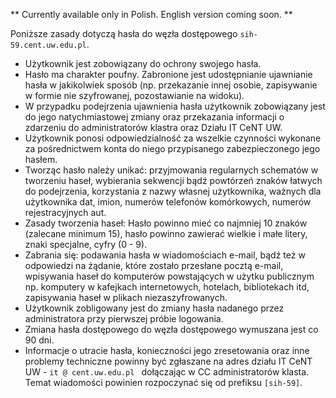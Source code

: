 ** Currently available only in Polish. English version coming soon. **

Poniższe zasady dotyczą hasła do węzła dostępowego <code>sih-59.cent.uw.edu.pl</code>.

- Użytkownik jest zobowiązany do ochrony swojego hasła.
- Hasło ma charakter poufny. Zabronione jest udostępnianie ujawnianie hasła w jakikolwiek sposób (np. przekazanie innej osobie, zapisywanie w formie nie szyfrowanej, pozostawianie na widoku).
- W przypadku podejrzenia ujawnienia hasła użytkownik zobowiązany jest do jego natychmiastowej zmiany oraz przekazania informacji o zdarzeniu do administratorów klastra oraz Działu IT CeNT UW.
- Użytkownik ponosi odpowiedzialność za wszelkie czynności wykonane za pośrednictwem konta do niego przypisanego zabezpieczonego jego hasłem.
- Tworząc hasło należy unikać: przyjmowania regularnych schematów w tworzeniu haseł, wybierania sekwencji bądź powtórzeń znaków łatwych do podejrzenia, korzystania z nazwy własnej użytkownika, ważnych dla użytkownika dat, imion, numerów telefonów komórkowych, numerów rejestracyjnych aut.
- Zasady tworzenia haseł: Hasło powinno mieć co najmniej 10 znaków (zalecane minimum 15), hasło powinno zawierać wielkie i małe litery, znaki specjalne, cyfry (0 - 9).
- Zabrania się: podawania hasła w wiadomościach e-mail, bądź też w odpowiedzi na żądanie, które zostało przesłane pocztą e-mail, wpisywania haseł do komputerów powstających w użytku publicznym np. komputery w kafejkach internetowych, hotelach, bibliotekach itd, zapisywania haseł w plikach niezaszyfrowanych.
- Użytkownik zobligowany jest do zmiany hasła nadanego przez administratora przy pierwszej próbie logowania.
- Zmiana hasła dostępowego do węzła dostępowego wymuszana jest co 90 dni.
- Informacje o utracie hasła, konieczności jego zresetowania oraz inne problemy techniczne powinny być zgłaszane na adres działu IT CeNT UW - <code>it @ cent.uw.edu.pl </code> dołączając w CC administratorów klasta. Temat wiadomości powinien rozpoczynać się od prefiksu <code>[sih-59]</code>.
